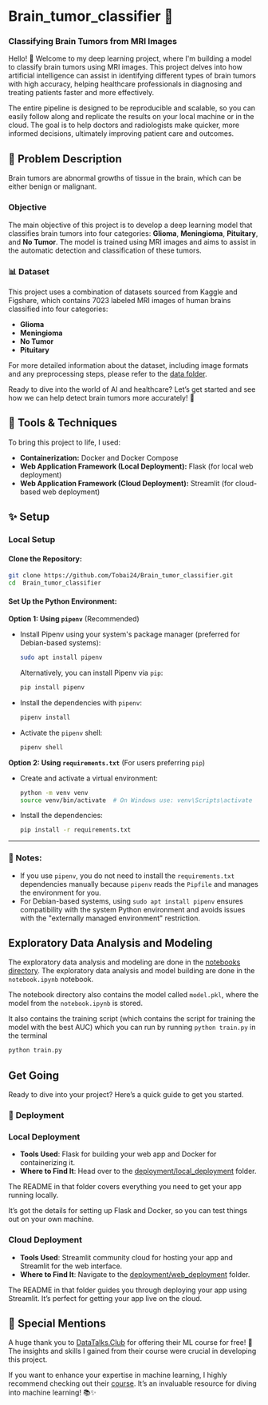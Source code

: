 # Brain_tumor_classifier 🧠

### Classifying Brain Tumors from MRI Images

Hello! 👋 Welcome to my deep learning project, where I'm building a model to classify brain tumors using MRI images. This project delves into how artificial intelligence can assist in identifying different types of brain tumors with high accuracy, helping healthcare professionals in diagnosing and treating patients faster and more effectively.

The entire pipeline is designed to be reproducible and scalable, so you can easily follow along and replicate the results on your local machine or in the cloud. The goal is to help doctors and radiologists make quicker, more informed decisions, ultimately improving patient care and outcomes.

## 📝 **Problem Description**

Brain tumors are abnormal growths of tissue in the brain, which can be either benign or malignant.

### **Objective**

The main objective of this project is to develop a deep learning model that classifies brain tumors into four categories: **Glioma**, **Meningioma**, **Pituitary**, and **No Tumor**. The model is trained using MRI images and aims to assist in the automatic detection and classification of these tumors.

### 📊 **Dataset**

This project uses a combination of datasets sourced from Kaggle and Figshare, which contains 7023 labeled MRI images of human brains classified into four categories:

- **Glioma**
- **Meningioma**
- **No Tumor**
- **Pituitary**

For more detailed information about the dataset, including image formats and any preprocessing steps, please refer to the [data folder](./data/README.md).

Ready to dive into the world of AI and healthcare? Let’s get started and see how we can help detect brain tumors more accurately! 🌟

## 🔧 Tools & Techniques

To bring this project to life, I used:

- **Containerization:** Docker and Docker Compose
- **Web Application Framework (Local Deployment):** Flask (for local web deployment)
- **Web Application Framework (Cloud Deployment):** Streamlit (for cloud-based web deployment)

## ✨ Setup

### **Local Setup**

#### **Clone the Repository**:

```bash
git clone https://github.com/Tobai24/Brain_tumor_classifier.git
cd  Brain_tumor_classifier
```

#### **Set Up the Python Environment**:

**Option 1: Using `pipenv`** (Recommended)

- Install Pipenv using your system's package manager (preferred for Debian-based systems):

  ```bash
  sudo apt install pipenv
  ```

  Alternatively, you can install Pipenv via `pip`:

  ```bash
  pip install pipenv
  ```

- Install the dependencies with `pipenv`:

  ```bash
  pipenv install
  ```

- Activate the `pipenv` shell:
  ```bash
  pipenv shell
  ```

**Option 2: Using `requirements.txt`** (For users preferring `pip`)

- Create and activate a virtual environment:

  ```bash
  python -m venv venv
  source venv/bin/activate  # On Windows use: venv\Scripts\activate
  ```

- Install the dependencies:
  ```bash
  pip install -r requirements.txt
  ```

---

### 📝 Notes:

- If you use `pipenv`, you do not need to install the `requirements.txt` dependencies manually because `pipenv` reads the `Pipfile` and manages the environment for you.
- For Debian-based systems, using `sudo apt install pipenv` ensures compatibility with the system Python environment and avoids issues with the "externally managed environment" restriction.

## Exploratory Data Analysis and Modeling

The exploratory data analysis and modeling are done in the [notebooks directory](notebooks/). The exploratory data analysis and model building are done in the `notebook.ipynb` notebook.

The notebook directory also contains the model called `model.pkl`, where the model from the `notebook.ipynb` is stored.

It also contains the training script (which contains the script for training the model with the best AUC) which you can run by running `python train.py` in the terminal

```bash
python train.py
```

## Get Going

Ready to dive into your project? Here’s a quick guide to get you started.

### 📁 **Deployment**

### **Local Deployment**

- **Tools Used**: Flask for building your web app and Docker for containerizing it.
- **Where to Find It**: Head over to the [deployment/local_deployment](deployment/local_deployment) folder.

The README in that folder covers everything you need to get your app running locally.

It’s got the details for setting up Flask and Docker, so you can test things out on your own machine.

### **Cloud Deployment**

- **Tools Used**: Streamlit community cloud for hosting your app and Streamlit for the web interface.
- **Where to Find It**: Navigate to the [deployment/web_deployment](deployment/web_deployment) folder.

The README in that folder guides you through deploying your app using Streamlit. It’s perfect for getting your app live on the cloud.

## 🎉 Special Mentions

A huge thank you to [DataTalks.Club](https://datatalks.club) for offering their ML course for free! 🌟 The insights and skills I gained from their course were crucial in developing this project.

If you want to enhance your expertise in machine learning, I highly recommend checking out their [course](https://github.com/DataTalksClub/machine-learning-zoomcamp). It’s an invaluable resource for diving into machine learning! 📚✨
